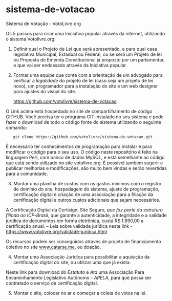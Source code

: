 sistema-de-votacao
==================

Sistema de Votação - VotoLivre.org

Os 5 passos para criar uma Iniciativa popular através da internet, utilizando o sistema Votolivre.org:

1.   Definir qual o Projeto de Lei que será apresentado, e para qual casa legislativa Municipal, Estadual ou Federal, ou se será um Projeto de lei ou  Proposta de Emenda Constitucional já proposto por um parlamentar, e que vai ser endossado através da Iniciativa popular.
 
2.   Formar uma equipe que conte com a orientação de um advogado para verificar a *legalidade* do projeto de lei (caso seja um projeto de lei novo),  um programador para a instalação do site e um web designer para ajustes do visual do site.
 
       https://github.com/votolivre/sistema-de-votacao
 
   O Link acima está hospedado no site de compartilhamento de código GITHUB. Você precisa ter o programa GIT instalado no seu sistema e pode fazer o download de todo o código fonte do sistema utilizando o seguinte comando:
 
       git clone https://github.com/votolivre/sistema-de-votacao.git
 
   É necessário ter conhecimentos de programação para instalar e para modificar o código para o seu uso. O código neste repositório é feito na linguagem Perl, com banco de dados MySQL, e está semelhante ao código que está sendo utilizado no site votolivre.org. É possível também sugerir e publicar melhorias e modificações, são muito bem vindas e serão revertidas para a comunidade.
 
3.   Montar uma planilha de custos com os gastos mínimos com o registro de domínio do site, hospedagem do sistema, ajuste de programação, certificação  digital e criação de uma associação para a filiação da certificação digital e outros custos adicionais que sejam necessários.
 
   A Certificação Digital da Certisign, Site Seguro, *que faz parte da estrutura filiada ao ICP-Brasil*, que garante a autenticidade, a integridade e a validade jurídica de documentos em forma eletrônica, custa R$ 1.890,00 a certificação anual. – Leia sobre  validade jurídica neste link - https://www.votolivre.org/validade-juridica.html
 
   Os recursos podem ser conseguidos através de projeto de financiamento coletivo no site www.catarse.me, ou doação.
 
4.   Montar uma Associação Jurídica para possibilitar a aquisição da certificação digital do site, ou utilizar uma que já exista.
 
   Neste link para download do *Estatuto* e *Ata* uma Associação Para Encaminhamento Legislativo Autônomo - *APELA*, para que possa ser contratado o serviço de certificação digital. 
 
5.   Montar o site, colocar no ar e começar a coleta de votos na lei.




